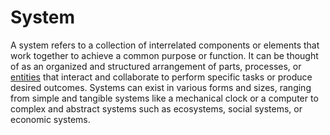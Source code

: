 # System

A system refers to a collection of interrelated components or elements that work together to achieve a common purpose or function. It can be thought of as an organized and structured arrangement of parts, processes, or [entities](/docs/glossary/entity) that interact and collaborate to perform specific tasks or produce desired outcomes. Systems can exist in various forms and sizes, ranging from simple and tangible systems like a mechanical clock or a computer to complex and abstract systems such as ecosystems, social systems, or economic systems.